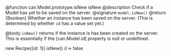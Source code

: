 @function can.Model.prototype.isNew isNew
@description Check if a Model has yet to be saved on the server.
@signature `model.isNew()`
@return {Boolean} Whether an instance has been saved on the server.
(This is determined by whether `id` has a value set yet.)

@body
`isNew()` returns if the instance is has been created
on the server. This is essentially if the [can.Model.id]
property is null or undefined.

   new Recipe({id: 1}).isNew() //-> false